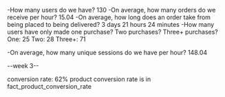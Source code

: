 -How many users do we have? 130
-On average, how many orders do we receive per hour? 15.04
-On average, how long does an order take from being placed to being delivered? 3 days 21 hours 24 minutes
-How many users have only made one purchase? Two purchases? Three+ purchases?
One: 25
Two: 28
Three+: 71

-On average, how many unique sessions do we have per hour? 148.04




--week 3--

conversion rate: 62%
product conversion rate is in fact_product_conversion_rate